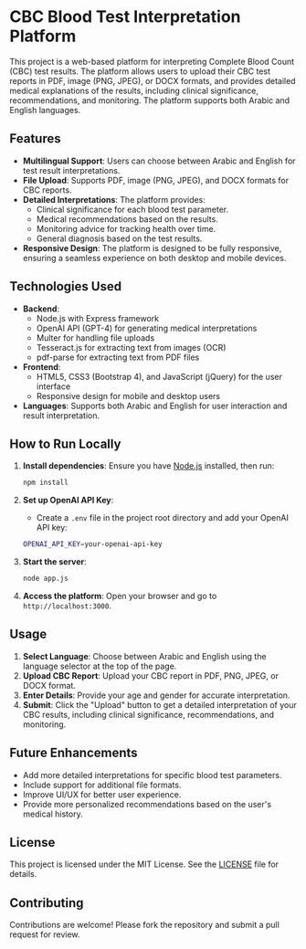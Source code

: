 # CBC Blood Test Interpretation Platform

This project is a web-based platform for interpreting Complete Blood Count (CBC) test results. The platform allows users to upload their CBC test reports in PDF, image (PNG, JPEG), or DOCX formats, and provides detailed medical explanations of the results, including clinical significance, recommendations, and monitoring. The platform supports both Arabic and English languages.

## Features

- **Multilingual Support**: Users can choose between Arabic and English for test result interpretations.
- **File Upload**: Supports PDF, image (PNG, JPEG), and DOCX formats for CBC reports.
- **Detailed Interpretations**: The platform provides:
  - Clinical significance for each blood test parameter.
  - Medical recommendations based on the results.
  - Monitoring advice for tracking health over time.
  - General diagnosis based on the test results.
- **Responsive Design**: The platform is designed to be fully responsive, ensuring a seamless experience on both desktop and mobile devices.

## Technologies Used

- **Backend**: 
  - Node.js with Express framework
  - OpenAI API (GPT-4) for generating medical interpretations
  - Multer for handling file uploads
  - Tesseract.js for extracting text from images (OCR)
  - pdf-parse for extracting text from PDF files
- **Frontend**:
  - HTML5, CSS3 (Bootstrap 4), and JavaScript (jQuery) for the user interface
  - Responsive design for mobile and desktop users
- **Languages**: Supports both Arabic and English for user interaction and result interpretation.

## How to Run Locally

1. **Install dependencies**:
    Ensure you have [Node.js](https://nodejs.org/) installed, then run:
    ```bash
    npm install
    ```

2. **Set up OpenAI API Key**:
    - Create a `.env` file in the project root directory and add your OpenAI API key:
    ```bash
    OPENAI_API_KEY=your-openai-api-key
    ```

3. **Start the server**:
    ```bash
    node app.js
    ```

4. **Access the platform**:
    Open your browser and go to `http://localhost:3000`.

## Usage

1. **Select Language**: Choose between Arabic and English using the language selector at the top of the page.
2. **Upload CBC Report**: Upload your CBC report in PDF, PNG, JPEG, or DOCX format.
3. **Enter Details**: Provide your age and gender for accurate interpretation.
4. **Submit**: Click the "Upload" button to get a detailed interpretation of your CBC results, including clinical significance, recommendations, and monitoring.

## Future Enhancements

- Add more detailed interpretations for specific blood test parameters.
- Include support for additional file formats.
- Improve UI/UX for better user experience.
- Provide more personalized recommendations based on the user's medical history.

## License

This project is licensed under the MIT License. See the [LICENSE](LICENSE) file for details.

## Contributing

Contributions are welcome! Please fork the repository and submit a pull request for review.
